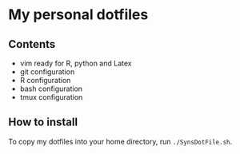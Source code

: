 # My personal dotfiles

## Contents 

- vim ready for R, python and Latex
- git configuration 
- R configuration 
- bash configuration
- tmux configuration


## How to install

To copy my dotfiles into your home directory, run `./SynsDotFile.sh`.
